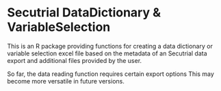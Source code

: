 # Secutrial DataDictionary & VariableSelection

This is an R package providing functions for creating a data dictionary or variable selection excel file based on the metadata of 
an Secutrial data export and additional files provided by the user.

So far, the data reading function requires certain export options <!--(see descreption below).--> This may become more versatile in future versions. 

<!-- 
## Installation
Within a particular ecosystem, there may be a common way of installing things, such as using Yarn, NuGet, or Homebrew. However, consider the possibility that whoever is reading your README is a novice and would like more guidance. Listing specific steps helps remove ambiguity and gets people to using your project as quickly as possible. If it only runs in a specific context like a particular programming language version or operating system or has dependencies that have to be installed manually, also add a Requirements subsection. 
-->

<!-- 
## Usage
Use examples liberally, and show the expected output if you can. It's helpful to have inline the smallest example of usage that you can demonstrate, while providing links to more sophisticated examples if they are too long to reasonably include in the README. 

### Secutrial ExportOption Requirements
-->

<!--
## License
For open source projects, say how it is licensed.
-->


